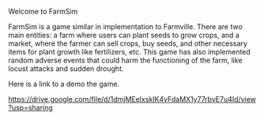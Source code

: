 Welcome to FarmSim

FarmSim is a game similar in implementation to Farmville. There are two main entities: a farm where users can plant seeds to grow crops, and a market, where the farmer can sell crops, buy seeds, and other necessary items for plant growth like fertilizers, etc. This game has also implemented random adverse events that could harm the functioning of the farm, like locust attacks and sudden drought.

Here is a link to a demo the game.

https://drive.google.com/file/d/1dmjMEeIxskIK4vFdaMX1y77rbvE7u4Id/view?usp=sharing
